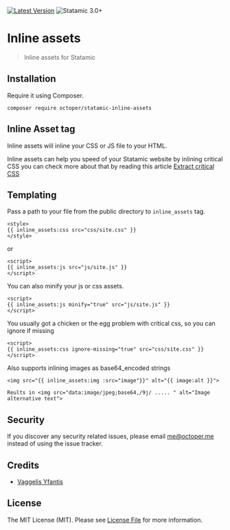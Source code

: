 [![Latest Version](https://img.shields.io/github/release/octoper/statamic-inline-assets.svg?style=flat-square)](https://github.com/octoper/statamic-inline-assets/releases)
![Statamic 3.0+](https://img.shields.io/badge/Statamic-3.0+-FF269E?style=flat-square&link=https://statamic.com)

# Inline assets

> Inline assets for Statamic

## Installation

Require it using Composer.

```
composer require octoper/statamic-inline-assets
```

## Inline Asset tag

Inline assets will inline your CSS or JS file to your HTML.

Inline assets can help you speed of your Statamic website by inlining critical CSS  you can check more about that by reading this article [Extract critical CSS](https://web.dev/extract-critical-css/)

## Templating

Pass a path to your file from the public directory to `inline_assets` tag.

```twig
<style>
{{ inline_assets:css src="css/site.css" }}
</style>
```

or

```twig
<script>
{{ inline_assets:js src="js/site.js" }}
</script>
```

You can also minify your js or css assets.

```twig
<script>
{{ inline_assets:js minify="true" src="js/site.js" }}
</script>
```

You usually got a chicken or the egg problem with critical css, so you can ignore if missing

```twig
<script>
{{ inline_assets:css ignore-missing="true" src="css/site.css" }}
</script>
```


Also supports inlining images as base64_encoded strings

```twig
<img src="{{ inline_assets:img :src="image"}}" alt="{{ image:alt }}">

Reults in <img src="data:image/jpeg;base64,/9j/ ..... " alt="Image alternative text">
```

## Security

If you discover any security related issues, please email [me@octoper.me](mailto:me@octoper.me) instead of using the issue tracker.

## Credits

- [Vaggelis Yfantis](https://github.com/octoper)

## License

The MIT License (MIT). Please see [License File](LICENSE.md) for more information.

